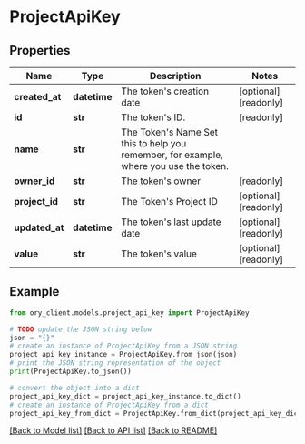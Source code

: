# ProjectApiKey


## Properties

Name | Type | Description | Notes
------------ | ------------- | ------------- | -------------
**created_at** | **datetime** | The token&#39;s creation date | [optional] [readonly] 
**id** | **str** | The token&#39;s ID. | [readonly] 
**name** | **str** | The Token&#39;s Name  Set this to help you remember, for example, where you use the token. | 
**owner_id** | **str** | The token&#39;s owner | [readonly] 
**project_id** | **str** | The Token&#39;s Project ID | [optional] [readonly] 
**updated_at** | **datetime** | The token&#39;s last update date | [optional] [readonly] 
**value** | **str** | The token&#39;s value | [optional] [readonly] 

## Example

```python
from ory_client.models.project_api_key import ProjectApiKey

# TODO update the JSON string below
json = "{}"
# create an instance of ProjectApiKey from a JSON string
project_api_key_instance = ProjectApiKey.from_json(json)
# print the JSON string representation of the object
print(ProjectApiKey.to_json())

# convert the object into a dict
project_api_key_dict = project_api_key_instance.to_dict()
# create an instance of ProjectApiKey from a dict
project_api_key_from_dict = ProjectApiKey.from_dict(project_api_key_dict)
```
[[Back to Model list]](../README.md#documentation-for-models) [[Back to API list]](../README.md#documentation-for-api-endpoints) [[Back to README]](../README.md)


